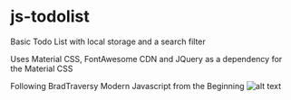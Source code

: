# js-todolist
Basic Todo List with local storage and a search filter

Uses Material CSS, FontAwesome CDN and JQuery as a dependency for the Material CSS

Following BradTraversy Modern Javascript from the Beginning
![alt text](https://github.com/markusmark1/js-todolist/blob/main/UIscreenshot.png)
